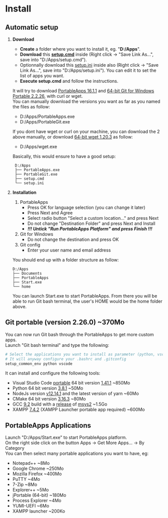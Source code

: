 # Install

## Automatic setup

1. **Download**

   - **Create** a folder where you want to install it, eg. "**D:/Apps**".
   - **Download** this [**setup.cmd**](https://raw.githubusercontent.com/nmarghetti/common_env/master/tools/setup.cmd) inside (Right click -> "Save Link As...", save into "D:/Apps/setup.cmd").
   - Optionnally download this [setup.ini](https://raw.githubusercontent.com/nmarghetti/common_env/master/tools/setup.ini) inside also (Right click -> "Save Link As...", save into "D:/Apps/setup.ini"). You can edit it to set the list of apps you want.
   - **Execute setup.cmd** and follow the instructions.

   It will try to download [PortableApps 16.1.1](https://portableapps.com/downloading/?a=PortableApps.comPlatform&s=s&d=pa&n=The%20PortableApps.com%20Platform&f=PortableApps.com_Platform_Setup_16.1.1.paf.exe) and [64-bit Git for Windows Portable 2.2.26](https://github.com/git-for-windows/git/releases/download/v2.26.0.windows.1/PortableGit-2.26.0-64-bit.7z.exe), with curl or wget.\
   You can manually download the versions you want as far as you named the files as follow:

   - D:/Apps/PortableApps.exe
   - D:/Apps/PortableGit.exe

   If you dont have wget or curl on your machine, you can download the 2 above manually, or download [64-bit wget 1.20.3](https://eternallybored.org/misc/wget/1.20.3/64/wget.exe) as follow:

   - D:/Apps/wget.exe

   Basically, this would ensure to have a good setup:

   ```text
    D:/Apps
    ├── PortableApps.exe
    ├── PortableGit.exe
    ├── setup.cmd
    └── setup.ini
   ```

1. **Installation**

   1. PortableApps
      - Press OK for language selection (you can change it later)
      - Press Next and Agree
      - Select radio button "Select a custom location..." and press Next
      - Do not change "Destination Folder" and press Next and Install
      - **_!!! Untick "Run PortableApps Platform" and press Finish !!!_**
   1. Git for Windows
      - Do not change the destination and press OK
   1. Git config
      - Enter your user name and email address

   You should end up with a folder structure as follow:

   ```text
   D:/Apps
   ├── Documents
   ├── PortableApps
   ├── Start.exe
   └── home
   ```

   You can launch Start.exe to start PortableApps. From there you will be able to run Git bash terminal, the user's HOME would be the home folder above.

## Git portable (version 2.26.0) ~370Mo

You can now run Git bash through the PortableApps to get more custom apps.\
Launch "Git bash terminal" and type the following:

```bash
# Select the applications you want to install as parameter (python, vscode, node, cpp, xampp or all if you want them all)
# It will anyway configure your .bashrc and .gitconfig
setup_common_env python vscode
```

It can install and configure the following tools:

- Visual Studio Code [portable](https://code.visualstudio.com/docs/editor/portable) 64 bit version [1.41.1](https://code.visualstudio.com/download) ~850Mo
- Python 64 bit version [3.8.1](https://www.python.org/downloads/release/python-381/) ~50Mo
- NodeJs version [v12.14.1](https://nodejs.org/dist/v12.14.1/) and the latest version of yarn ~60Mo
- CMake 64 bit version [3.16.3](https://github.com/Kitware/CMake/releases/download/v3.16.3/cmake-3.16.3-win64-x64.zip) ~80Mo
- GCC [9.2](https://gcc.gnu.org/onlinedocs/) build with a [release](http://repo.msys2.org/distrib/x86_64/) of [msys2](https://www.msys2.org/) ~1.5Go
- XAMPP [7.4.2](https://www.apachefriends.org/download.html) (XAMPP Launcher portable app required) ~600Mo

## PortableApps Applications

Launch "D:/Apps/Start.exe" to start PortableApps platform.\
On the right side click on the button Apps -> Get More Apps... -> By Category\
You can then select many portable applications you want to have, eg:

- Notepad++ ~8Mo
- Google Chrome ~250Mo
- Mozilla Firefox ~400Mo
- PuTTY ~4Mo
- 7-Zip ~8Mo
- Explorer++ ~5Mo
- jPortable (64-bit) ~180Mo
- Process Explorer ~4Mo
- YUMI-UEFI ~6Mo
- XAMPP launcher ~200Ko

